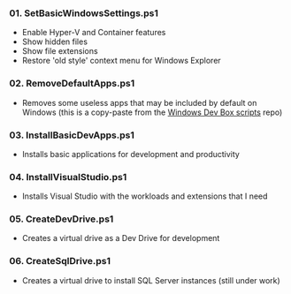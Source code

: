 ### 01. SetBasicWindowsSettings.ps1
- Enable Hyper-V and Container features
- Show hidden files
- Show file extensions
- Restore 'old style' context menu for Windows Explorer
### 02. RemoveDefaultApps.ps1
- Removes some useless apps that may be included by default on Windows (this is a copy-paste from the [Windows Dev Box scripts](https://github.com/microsoft/windows-dev-box-setup-scripts) repo)
### 03. InstallBasicDevApps.ps1
- Installs basic applications for development and productivity
### 04. InstallVisualStudio.ps1
- Installs Visual Studio with the workloads and extensions that I need
### 05. CreateDevDrive.ps1
- Creates a virtual drive as a Dev Drive for development
### 06. CreateSqlDrive.ps1
- Creates a virtual drive to install SQL Server instances (still under work)
